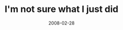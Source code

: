 ---
layout: base.njk
title : 'I&#39;m not sure what I just did' 
view_title : 'I&#39;m not sure what I just did' 
year : '2008' 
date : '2008-02-28' 
img_file : '/drawing/imnotsurewhatijustdid.png' 
html_file : 'imnotsurewhatijustdid' 
next_html : 'thismusicmakesmybodymove.html' 
year_order : '92' 
permalink : "title/{{html_file}}.html"
---